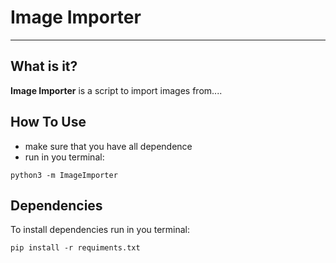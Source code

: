 # Image Importer


***


## What is it?

**Image Importer** is a script to import images from....


## How To Use

  - make sure that you have all dependence
  - run in you terminal:

```Language
python3 -m ImageImporter
```

## Dependencies



To install dependencies run in you terminal:

```Language
pip install -r requiments.txt
```


